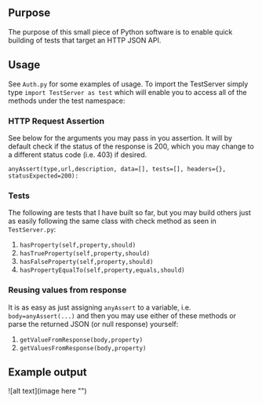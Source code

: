 ## Purpose
The purpose of this small piece of Python software is to enable quick building of tests that target an HTTP JSON API.

## Usage
See `Auth.py` for some examples of usage. To import the TestServer simply type `import TestServer as test` which will enable you to access all of the methods under the test namespace:

### HTTP Request Assertion
See below for the arguments you may pass in you assertion. It will by default check if the status of the response is 200, which you may change to a different status code (i.e. 403) if desired.

```
anyAssert(type,url,description, data=[], tests=[], headers={}, statusExpected=200):
```
### Tests
The following are tests that I have built so far, but you may build others just as easily following the same class with check method as seen in `TestServer.py`:

1. `hasProperty(self,property,should)`
2. `hasTrueProperty(self,property,should)`
3. `hasFalseProperty(self,property,should)`
4. `hasPropertyEqualTo(self,property,equals,should)`

### Reusing values from response
It is as easy as just assigning `anyAssert` to a variable, i.e. `body=anyAssert(...)` and then you may use either of these methods or parse the returned JSON (or null response) yourself:
1. `getValueFromResponse(body,property)`
2. `getValuesFromResponse(body,property)`

## Example output
![alt text](image here "")
